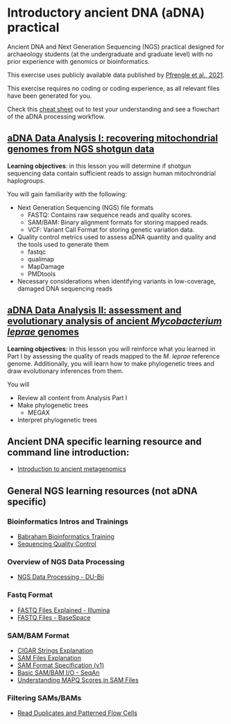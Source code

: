 # Introductory ancient DNA (aDNA) practical
Ancient DNA and Next Generation Sequencing (NGS) practical designed for archaeology students (at the undergraduate and graduate level) with no prior experience with genomics or bioinformatics. 

This exercise uses publicly available data published by [Pfrengle et al., 2021](https://bmcbiol.biomedcentral.com/articles/10.1186/s12915-021-01120-2).

This exercise requires no coding or coding experience, as all relevant files have been generated for you.

Check this [cheat sheet](https://github.com/Kelzor/Introductory-ancient-DNA-practical/blob/main/aDNA_NGS_file_format_cheat_sheet.pdf) out to test your understanding and see a flowchart of the aDNA processing workflow.


## [aDNA Data Analysis I: recovering mitochondrial genomes from NGS shotgun data](https://github.com/Kelzor/Introductory-ancient-DNA-practical/blob/main/aDNA%20Data%20Analysis%20I/aDNA_Data_Analysis_I.md)

__Learning objectives__: in this lesson you will determine if shotgun sequencing data contain sufficient reads to assign human mitochrondrial haplogroups. 

You will gain familiarity with the following:

+ Next Generation Sequencing (NGS) file formats
  - FASTQ: Contains raw sequence reads and quality scores.
  - SAM/BAM: Binary alignment formats for storing mapped reads.
  - VCF: Variant Call Format for storing genetic variation data.
+ Quality control metrics used to assess aDNA quantity and quality and the tools used to generate them
  - fastqc
  - qualimap
  - MapDamage
  - PMDtools
+ Necessary considerations when identifying variants in low-coverage, damaged DNA sequencing reads

## [aDNA Data Analysis II: assessment and evolutionary analysis of ancient _Mycobacterium leprae_ genomes](https://github.com/Kelzor/Introductory-ancient-DNA-practical/blob/main/aDNA%20Data%20Analysis%20II%20-%20M.%20leprae/aDNA_Data_Analysis_II.md)

__Learning objectives__: in this lesson you will reinforce what you learned in Part I by assessing the quality of reads mapped to the _M. leprae_ reference genome. Additionally, you will learn how to make phylogenetic trees and draw evolutionary inferences from them.

You will 

+ Review all content from Analysis Part I
+ Make phylogenetic trees
  - MEGAX
+ Interpret phylogenetic trees

## Ancient DNA specific learning resource and command line introduction:

- [Introduction to ancient metagenomics](https://www.spaam-community.org/intro-to-ancient-metagenomics-book/)

## General NGS learning resources (not aDNA specific)

### Bioinformatics Intros and Trainings

- [Babraham Bioinformatics Training](https://www.bioinformatics.babraham.ac.uk/training.html)  
- [Sequencing Quality Control](https://www.bioinformatics.babraham.ac.uk/training/Sequence_QC_Course/Sequencing%20Quality%20Control.pdf)  

###  Overview of NGS Data Processing

- [NGS Data Processing - DU-Bii](https://du-bii.github.io/module-5-Methodes-Outils/seance1_NGS/slides.html#1)  

###  Fastq Format

- [FASTQ Files Explained - Illumina](https://emea.support.illumina.com/bulletins/2016/04/fastq-files-explained.html)  
- [FASTQ Files - BaseSpace](https://help.basespace.illumina.com/articles/descriptive/fastq-files/)  

###  SAM/BAM Format

- [CIGAR Strings Explanation](https://www.drive5.com/usearch/manual/cigar.html)  
- [SAM Files Explanation](https://www.drive5.com/usearch/manual/sam_files.html)  
- [SAM Format Specification (v1)](https://samtools.github.io/hts-specs/SAMv1.pdf)  
- [Basic SAM/BAM I/O - SeqAn](https://seqan.readthedocs.io/en/seqan-v1.4.2/Tutorial/BasicSamBamIO.html)  
- [Understanding MAPQ Scores in SAM Files](http://www.acgt.me/blog/2014/12/16/understanding-mapq-scores-in-sam-files-does-37-42#:~:text=So%20if%20you%20happened%20to,score%20would%20increase%20to%2030)  

###  Filtering SAMs/BAMs

- [Read Duplicates and Patterned Flow Cells](http://core-genomics.blogspot.com/2016/05/increased-read-duplication-on-patterned.html)  
